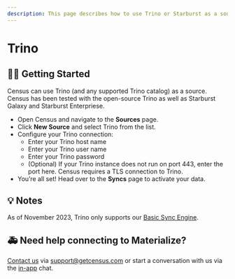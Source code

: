 ```yaml
---
description: This page describes how to use Trino or Starburst as a source in Census.
---
```


# Trino

## 🏃‍♀️ Getting Started <a href="#getting-started" id="getting-started"></a>

Census can use Trino (and any supported Trino catalog) as a source. Census has been tested with the open-source Trino as well as Starburst Galaxy and Starburst Enterpriese.

* Open Census and navigate to the **Sources** page.
* Click **New Source** and select Trino from the list.
* Configure your Trino connection:
  * Enter your Trino host name
  * Enter your Trino user name
  * Enter your Trino password
  * (Optional) If your Trino instance does not run on port 443, enter the port here. Census requires a TLS connection to Trino.
* You’re all set! Head over to the **Syncs** page to activate your data.

## 💡 Notes <a href="#notes" id="notes"></a>

As of November 2023, Trino only supports our [Basic Sync Engine](overview.md#sync-engines).

## 🚑 Need help connecting to Materialize?

[Contact us](mailto:support@getcensus.com) via support@getcensus.com or start a conversation with us via the [in-app](https://app.getcensus.com) chat.
